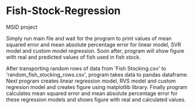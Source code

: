 # Fish-Stock-Regression
MSID project

Simply run main file and wait for the program to print values of mean squared error and mean absolute percentage error for linear model, SVR model and custom model regression. Soon after, program will show figure with real and predicted values of fish used in fish stock.


After transporting random rows of data from 'Fish Stocking.csv' to 'random_fish_stocking_rows.csv', program takes data to pandas dataframe.
Next program creates linear regression model, RVS model and custom regresion model and creates figure using matplotlib library.
Finally program calculates mean squared error and mean absolute percentage error for these regression models and shows figure with real and calculated values.
